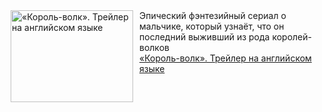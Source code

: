 <!--2025-03-04 08:00:08-->
<div class="yb">
  <div class="rss smaller1 kino_kino"><a href="https://www.kino-teatr.ru/video/46650/" title="«Король-волк». Трейлер на английском языке"><img src="https://www.kino-teatr.ru/video/0/5/46650/poster.jpg" width="196" height="147" align="left" hspace="5" style="margin: 0px 10px 0px 5px" alt="«Король-волк». Трейлер на английском языке"/></a>Эпический фэнтезийный сериал о мальчике, который узнаёт, что он последний выживший из рода королей-волков <br><a class="light" href="https://www.kino-teatr.ru/video/46650/">«Король-волк». Трейлер на английском языке</a></div>
</div>
